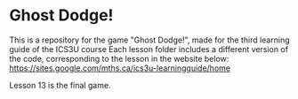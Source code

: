 # Ghost Dodge!
This is a repository for the game "Ghost Dodge!", made for the third learning guide of the ICS3U course
Each lesson folder includes a different version of the code, corresponding to the lesson in the website below:
https://sites.google.com/mths.ca/ics3u-learningguide/home

Lesson 13 is the final game.
